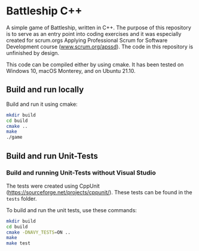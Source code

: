 # Battleship C++
A simple game of Battleship, written in C++. The purpose of this repository is to serve as an entry point into coding exercises and it was especially created for scrum.orgs Applying Professional Scrum for Software Development course (www.scrum.org/apssd). The code in this repository is unfinished by design.

This code can be compiled either by using cmake. It has been tested on Windows 10, macOS Monterey, and on Ubuntu 21.10.

## Build and run locally

Build and run it using cmake:
```bash
mkdir build
cd build
cmake ..
make
./game
```

## Build and run Unit-Tests

### Build and running Unit-Tests without Visual Studio

The tests were created using CppUnit (https://sourceforge.net/projects/cppunit/). These tests can be found in the `tests` folder.

To build and run the unit tests, use these commands:

```bash
mkdir build
cd build
cmake -DNAVY_TESTS=ON ..
make
make test
```
